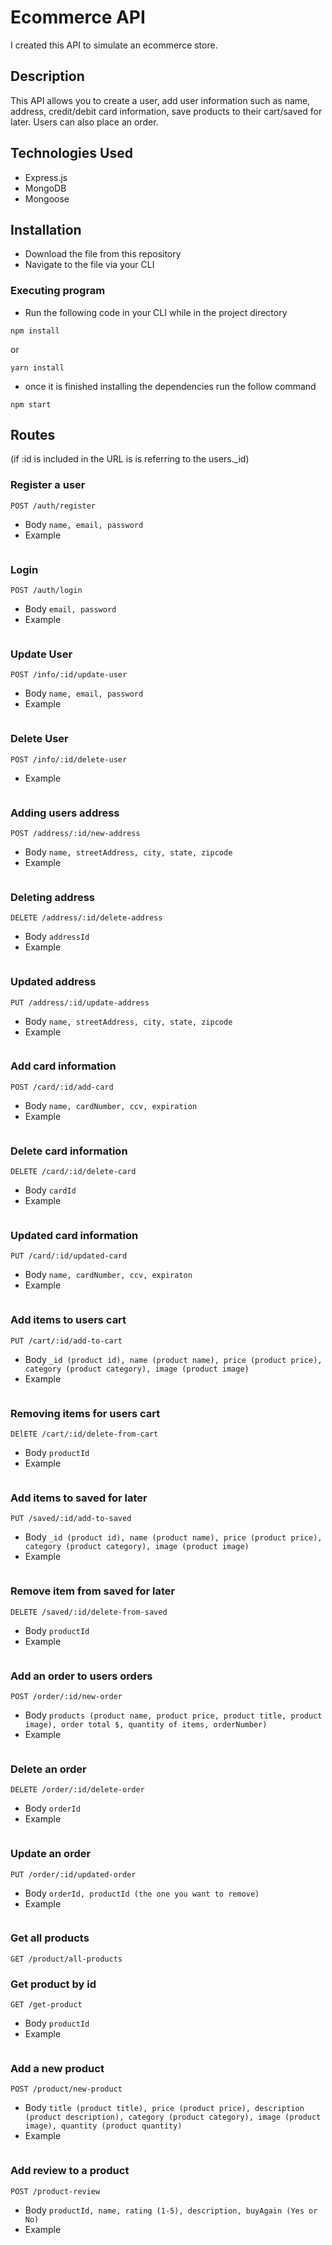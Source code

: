 # Ecommerce API

I created this API to simulate an ecommerce store.

## Description

This API allows you to create a user, add user information such as name, address, credit/debit card information, save products to their cart/saved for later. Users can also place an order.

## Technologies Used

* Express.js
* MongoDB
* Mongoose

## Installation

* Download the file from this repository
* Navigate to the file via your CLI

### Executing program

* Run the following code in your CLI while in the project directory
```
npm install
```
or 
```
yarn install
```

* once it is finished installing the dependencies run the follow command
```
npm start
```

## Routes
(if :id is included in the URL is is referring to the users._id)

### Register a user
`POST /auth/register`
* Body
`name, email, password`
* Example
```
```

### Login
`POST /auth/login`
* Body 
`email, password`
* Example
```
```

### Update User
`POST /info/:id/update-user`  

* Body
`name, email, password`
* Example
```
```

### Delete User
`POST /info/:id/delete-user`
* Example
```
```

### Adding users address
`POST /address/:id/new-address`

* Body
`name, streetAddress, city, state, zipcode`
* Example
```
```

### Deleting address
`DELETE /address/:id/delete-address`

* Body
`addressId`
* Example
```
```

### Updated address
`PUT /address/:id/update-address`

* Body
`name, streetAddress, city, state, zipcode`
* Example
```
```

### Add card information
`POST /card/:id/add-card`

* Body
`name, cardNumber, ccv, expiration`
* Example
```
```

### Delete card information
`DELETE /card/:id/delete-card`

* Body 
`cardId`
* Example
```
```

### Updated card information
`PUT /card/:id/updated-card`

* Body
`name, cardNumber, ccv, expiraton`
* Example
```
```

### Add items to users cart
`PUT /cart/:id/add-to-cart`

* Body
`_id (product id), name (product name), price (product price), category (product category), image (product image)`
* Example
```
```

### Removing items for users cart
`DElETE /cart/:id/delete-from-cart`

* Body
`productId`
* Example
```
```

### Add items to saved for later
`PUT /saved/:id/add-to-saved`

* Body
`_id (product id), name (product name), price (product price), category (product category), image (product image)`
* Example
```
```

### Remove item from saved for later
`DELETE /saved/:id/delete-from-saved`

* Body
`productId`
* Example
```
```

### Add an order to users orders
`POST /order/:id/new-order`

* Body
`products (product name, product price, product title, product image), order total $, quantity of items, orderNumber)`
* Example
```
```

### Delete an order
`DELETE /order/:id/delete-order`

* Body 
`orderId`
* Example
```
```

### Update an order
`PUT /order/:id/updated-order`

* Body
`orderId, productId (the one you want to remove)`
* Example
```
```

### Get all products 
`GET /product/all-products`

### Get product by id
`GET /get-product`

* Body
`productId`
* Example
```
```

### Add a new product
`POST /product/new-product`

* Body
`title (product title), price (product price), description (product description), category (product category), image (product image), quantity (product quantity)`
* Example
```
```

### Add review to a product
`POST /product-review`

* Body
`productId, name, rating (1-5), description, buyAgain (Yes or No)`
* Example
```
```
